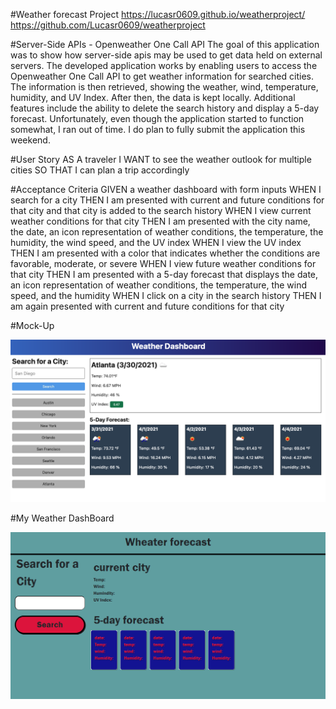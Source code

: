 #Weather forecast Project
https://lucasr0609.github.io/weatherproject/
https://github.com/Lucasr0609/weatherproject

#Server-Side APIs - Openweather One Call API
The goal of this application was to show how server-side apis may be used to get data held on external servers. The developed application works by enabling users to access the Openweather One Call API to get weather information for searched cities. The information is then retrieved, showing the weather, wind, temperature, humidity, and UV Index. After then, the data is kept locally. Additional features include the ability to delete the search history and display a 5-day forecast. Unfortunately, even though the application started to function somewhat, I ran out of time. I do plan to fully submit the application this weekend.

#User Story
AS A traveler
I WANT to see the weather outlook for multiple cities
SO THAT I can plan a trip accordingly

#Acceptance Criteria
GIVEN a weather dashboard with form inputs
WHEN I search for a city
THEN I am presented with current and future conditions for that city and that city is added to the search history
WHEN I view current weather conditions for that city
THEN I am presented with the city name, the date, an icon representation of weather conditions, the temperature, the humidity, the wind speed, and the UV index
WHEN I view the UV index
THEN I am presented with a color that indicates whether the conditions are favorable, moderate, or severe
WHEN I view future weather conditions for that city
THEN I am presented with a 5-day forecast that displays the date, an icon representation of weather conditions, the temperature, the wind speed, and the humidity
WHEN I click on a city in the search history
THEN I am again presented with current and future conditions for that city

#Mock-Up

<img src="./assets/image/06-server-side-apis-homework-demo.png">


#My Weather DashBoard

<img src="./assets/image/lucasr0609.github.io_weatherproject_.png">

